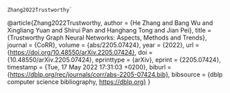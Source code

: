 ```
Zhang2022Trustworthy`
```
@article{Zhang2022Trustworthy,
  author    = {He Zhang and
               Bang Wu and
               Xingliang Yuan and
               Shirui Pan and
               Hanghang Tong and
               Jian Pei},
  title     = {Trustworthy Graph Neural Networks: Aspects, Methods and Trends},
  journal   = {CoRR},
  volume    = {abs/2205.07424},
  year      = {2022},
  url       = {https://doi.org/10.48550/arXiv.2205.07424},
  doi       = {10.48550/arXiv.2205.07424},
  eprinttype = {arXiv},
  eprint    = {2205.07424},
  timestamp = {Tue, 17 May 2022 17:31:03 +0200},
  biburl    = {https://dblp.org/rec/journals/corr/abs-2205-07424.bib},
  bibsource = {dblp computer science bibliography, https://dblp.org}
}
```
````